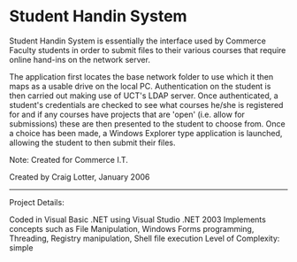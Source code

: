Student Handin System
=====================

Student Handin System is essentially the interface used by Commerce Faculty students in order to submit files to their various courses that require online hand-ins on the network server.

The application first locates the base network folder to use which it then maps as a usable drive on the local PC. Authentication on the student is then carried out making use of UCT's LDAP server. Once authenticated, a student's credentials are checked to see what courses he/she is registered for and if any courses have projects that are 'open' (i.e. allow for submissions) these are then presented to the student to choose from. Once a choice has been made, a Windows Explorer type application is launched, allowing the student to then submit their files. 

Note: Created for Commerce I.T.

Created by Craig Lotter, January 2006

*********************************

Project Details:

Coded in Visual Basic .NET using Visual Studio .NET 2003
Implements concepts such as File Manipulation, Windows Forms programming, Threading, Registry manipulation, Shell file execution
Level of Complexity: simple
